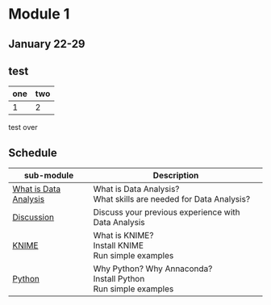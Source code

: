 # Module 1

## January 22-29

## test

|one|two|
|----|----|
|1|2|

test over

## Schedule
| sub-module|Description|
|---|---|
|[What is Data Analysis](https://bnorthan.github.io/inf-428-data-analytics-online/Module1/WhatIsDataAnalysis) | What is Data Analysis?<br>What skills are needed for Data Analysis? |
|[Discussion](https://bnorthan.github.io/inf-428-data-analytics-online/Module1/Discussion) | Discuss your previous experience with Data Analysis |
|[KNIME](https://bnorthan.github.io/inf-428-data-analytics-online/Module1/KNIME) | What is KNIME?<br> Install KNIME<br> Run simple examples | 
|[Python](https://bnorthan.github.io/inf-428-data-analytics-online/Module1/Python) | Why Python? Why Annaconda? <br>Install Python<br> Run simple examples <br>|

